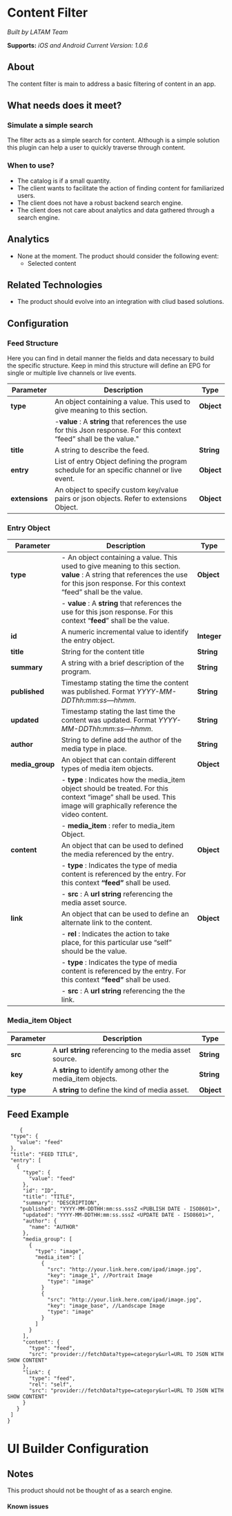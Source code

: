 # Content Filter

*Built by LATAM Team*

**Supports:** *iOS and Android*
*Current Version: 1.0.6*

 
## About

The content filter is main to address a basic filtering of content in an app.

## What needs does it meet?
### Simulate a simple search
The filter acts as a simple search for content. Although is a simple solution this plugin can help a user to quickly traverse through content.


### When to use?

- The catalog is if a small quantity.
- The client wants to facilitate the action of finding content for familiarized users.
- The client does not have a robust backend search engine.
- The client does not care about analytics and data gathered through a search engine.

## Analytics

- None at the moment. The product should consider the following event:
  - Selected content

## Related Technologies

- The product should evolve into an integration with cliud based solutions. 

## Configuration

### Feed Structure

Here you can find in detail manner the fields and data necessary to build the specific structure. Keep in mind this structure will define an EPG for single or multiple live channels or live events.

Parameter | Description | Type
---------|----------|---------
 |**type** | An object containing a value. This used to give meaning to this section. | **Object**|
 ||-**value** : A **string** that references the use for this Json response. For this context “feed” shall be the value." ||
 |**title** |	A string to describe the feed.	| **String**|
 |**entry**|	List of entry Object defining the program schedule for an specific channel or live event.	|**Object**|
 |**extensions**	|An object to specify custom key/value pairs or json objects. Refer to extensions Object.	|**Object**|

### Entry Object

Parameter | Description | Type
---------|----------|---------
 |**type** | - An object containing a value. This used to give meaning to this section. **value** : A string that references the use for this json response. For this context “feed” shall be the value.  | **Object**|
 ||- **value** : A **string** that references the use for this json response. For this context “**feed**” shall be the value.|
 |**id** | A numeric incremental value to identify the entry object. | **Integer**|
 |**title** | String for the content title | **String**|   
 |**summary** | A string with a brief description of the program. | **String**|
 |**published** | Timestamp stating the time the content was published. Format *YYYY-MM-DDThh:mm:ss—hhmm*. | **String**|
 |**updated** | Timestamp stating the last time the content was updated. Format *YYYY-MM-DDThh:mm:ss—hhmm*. | **String**| 
 |**author** | String to define add the author of the media type in place. | **String**|
 |**media_group** | An object that can contain different types of media item objects.| **Object**|
 ||- **type** : Indicates how the media_item object should be treated. For this context “image” shall be used. This image will graphically reference the video content.||
 ||- **media_item** : refer to media_item Object.||
 |**content** | An object that can be used to defined the media referenced by the entry.| **Object**|
 ||- **type** : Indicates the type of media content is referenced by the entry. For this context **“feed”** shall be used.||
 ||- **src** : A **url string** referencing the media asset source.||
 |**link** | An object that can be used to define an alternate link to the content.| **Object**|
 ||- **rel** : Indicates the action to take place, for this particular use “self” should be the value.||
 ||- **type** : Indicates the type of media content is referenced by the entry. For this context **“feed”** shall be used.||
 ||- **src** : A **url string** referencing the the link.||
 

 ### Media_item Object

Parameter | Description | Type
---------|----------|---------
 |**src** | A **url string** referencing to the media asset source. | **String**|
 |**key** | A **string** to identify among other the media_item objects.  | **String**|
 |**type** | A **string** to define the kind of media asset. | **Object**|


## Feed Example
```
    {
 "type": {
   "value": "feed"
 },
 "title": "FEED TITLE",
 "entry": [
   {
     "type": {
       "value": "feed"
     },
     "id": "ID",
     "title": "TITLE",
     "summary": "DESCRIPTION",
    "published": "YYYY-MM-DDTHH:mm:ss.sssZ <PUBLISH DATE - ISO8601>",
     "updated": "YYYY-MM-DDTHH:mm:ss.sssZ <UPDATE DATE - ISO8601>",
     "author": {
       "name": "AUTHOR"
     },
     "media_group": [
       {
         "type": "image",
         "media_item": [
           {
             "src": "http://your.link.here.com/ipad/image.jpg",
             "key": "image_1", //Portrait Image
             "type": "image"
           }
           {
             "src": "http://your.link.here.com/ipad/image.jpg",
             "key": "image_base", //Landscape Image
             "type": "image"
           }
         ]
       }
     ],
     "content": {
       "type": "feed",
       "src": "provider://fetchData?type=category&url=URL TO JSON WITH SHOW CONTENT"
     },
     "link": {
       "type": "feed",
       "rel": "self",
       "src": "provider://fetchData?type=category&url=URL TO JSON WITH SHOW CONTENT"
     }
   }
 ]
}

```

# UI Builder Configuration


## Notes

This product should not be thought of as a search engine.

#### **Known issues** 

